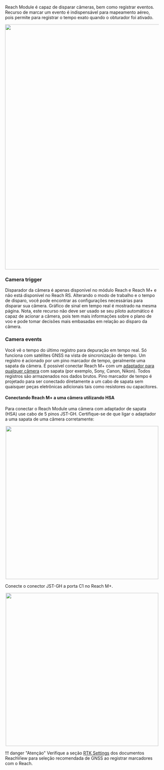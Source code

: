 Reach Module é capaz de disparar câmeras, bem como registrar eventos. Recurso de marcar um evento é indispensável para mapeamento aéreo, pois permite para registrar o tempo exato quando o obturador foi ativado.

<p style="text-align:center" ><img src="../img/reachview/camera_control/camera.png" style="width: 800px;" /></p>

### Camera trigger
Disparador da câmera é apenas disponível no módulo Reach e Reach M+ e não está disponível no Reach RS. Alterando o modo de trabalho e o tempo de disparo, você pode encontrar as configurações necessárias para disparar sua câmera. Gráfico de sinal em tempo real é mostrado na mesma página. Nota, este recurso não deve ser usado se seu piloto automático é capaz de acionar a câmera, pois tem mais informações sobre o plano de voo e pode tomar decisões mais embasadas em relação ao disparo da câmera.

### Camera events
Você vê o tempo do último registro para depuração em tempo real. Só funciona com satélites GNSS na vista de sincronização de tempo. Um registro é acionado por um pino marcador de tempo, geralmente uma sapata da câmera. É possível conectar Reach M+ com um [adaptador para qualquer câmera](#conectando-reach-m-a-uma-camera-utilizando-hsa) com sapata (por exemplo, Sony, Canon, Nikon). Todos registros são armazenados nos dados brutos. Pino marcador de tempo é projetado para ser conectado diretamente a um cabo de sapata sem quaisquer peças eletrônicas adicionais tais como resistores ou capacitores.

#### Conectando Reach M+ a uma câmera utilizando HSA

Para conectar o Reach Module uma câmera com adaptador de sapata (HSA) use cabo de 5 pinos JST-GH. Certifique-se de que ligar o adaptador a uma sapata de uma câmera corretamente:

<p style="text-align:center" ><img src="../img/reachview/camera_control/emlid-hotshoe.jpg" style="width: 500px;" /></p>

Conecte o conector JST-GH a porta С1 no Reach M+.

<p style="text-align:center" ><img src="../img/reachview/camera_control/s1port-connection.jpg" style="width: 500px;" /></p>

!!! danger "Atenção"
    Verifique a seção [RTK Settings](../../reachview/rtk-settings/#selecao-de-gnss-de-acordo-com-o-registro) dos documentos ReachView para seleção recomendada de GNSS ao registrar marcadores com o Reach.
